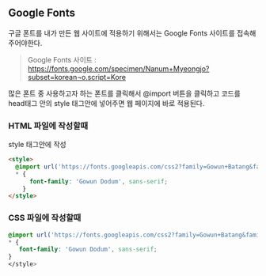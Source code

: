 ## Google Fonts
구글 폰트를 내가 만든 웹 사이트에 적용하기 위해서는 Google Fonts 사이트를 접속해주어야한다.
<br/>
>Google Fonts 사이트 : https://fonts.google.com/specimen/Nanum+Myeongjo?subset=korean¬o.script=Kore
 

많은 폰트 중 사용하고자 하는 폰트를 클릭해서 @import 버튼을 클릭하고 코드를 head태그 안의 style 태그안에 넣어주면 웹 페이지에 바로 적용된다.

### HTML 파일에 작성할때
style 태그안에 작성
```html
<style>
  @import url('https://fonts.googleapis.com/css2?family=Gowun+Batang&family=Gowun+Dodum&family=Nanum+Myeongjo&display=swap');
  * {
      font-family: 'Gowun Dodum', sans-serif;
    }
</style>
```

### CSS 파일에 작성할때
```css
@import url('https://fonts.googleapis.com/css2?family=Gowun+Batang&family=Gowun+Dodum&family=Nanum+Myeongjo&display=swap');
* {
   font-family: 'Gowun Dodum', sans-serif;
}
</style>
```
